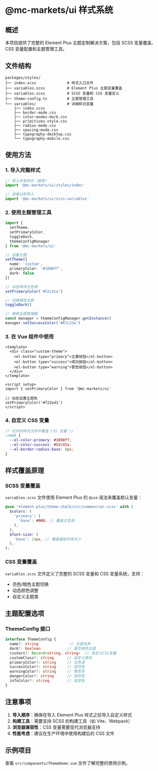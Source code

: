 # @mc-markets/ui 样式系统

## 概述

本项目提供了完整的 Element Plus 主题定制解决方案，包括 SCSS 变量覆盖、CSS 变量配置和主题管理工具。

## 文件结构

```
packages/styles/
├── index.scss              # 样式入口文件
├── variables.scss          # Element Plus 主题变量覆盖
├── variables.scss          # SCSS 变量和 CSS 变量定义
├── theme-config.ts         # 主题管理工具
└── variables/              # 详细样式变量
    ├── index.scss
    ├── border-mode.css
    ├── color-modes-dark.css
    ├── primitives-style.css
    ├── radius-mode.css
    ├── spacing-mode.css
    ├── typography-desktop.css
    └── typography-mobile.css
```

## 使用方法

### 1. 导入完整样式

```typescript
// 导入所有样式（推荐）
import '@mc-markets/ui/styles/index'

// 或者分别导入
import '@mc-markets/ui/scss-variables'
```

### 2. 使用主题管理工具

```typescript
import { 
  setTheme, 
  setPrimaryColor, 
  toggleDark,
  themeConfigManager 
} from '@mc-markets/ui'

// 设置主题
setTheme({
  name: 'custom',
  primaryColor: '#1890ff',
  dark: false
})

// 动态修改主色调
setPrimaryColor('#52c41a')

// 切换暗色主题
toggleDark()

// 使用主题管理器
const manager = themeConfigManager.getInstance()
manager.setSuccessColor('#67c23a')
```

### 3. 在 Vue 组件中使用

```vue
<template>
  <div class="custom-theme">
    <el-button type="primary">主要按钮</el-button>
    <el-button type="success">成功按钮</el-button>
    <el-button type="warning">警告按钮</el-button>
  </div>
</template>

<script setup>
import { setPrimaryColor } from '@mc-markets/ui'

// 动态设置主题色
setPrimaryColor('#722ed1')
</script>
```

### 4. 自定义 CSS 变量

```css
/* 在你的样式文件中覆盖 CSS 变量 */
:root {
  --el-color-primary: #1890ff;
  --el-color-success: #52c41a;
  --el-border-radius-base: 8px;
}
```

## 样式覆盖原理

### SCSS 变量覆盖

`variables.scss` 文件使用 Element Plus 的 `@use` 语法来覆盖默认变量：

```scss
@use 'element-plus/theme-chalk/src/common/var.scss' with (
  $colors: (
    'primary': (
      'base': #000, // 覆盖主色调
    ),
  ),
  $font-size: (
    'base': 14px, // 覆盖基础字体大小
  ),
);
```

### CSS 变量覆盖

`variables.scss` 文件定义了完整的 SCSS 变量和 CSS 变量系统，支持：

- 亮色/暗色主题切换
- 动态颜色调整
- 自定义主题类

## 主题配置选项

### ThemeConfig 接口

```typescript
interface ThemeConfig {
  name?: string              // 主题名称
  dark?: boolean            // 是否暗色主题
  cssVars?: Record<string, string>  // 自定义CSS变量
  customClass?: string      // 自定义类名
  primaryColor?: string     // 主色调
  successColor?: string     // 成功色
  warningColor?: string     // 警告色
  dangerColor?: string      // 危险色
  infoColor?: string        // 信息色
}
```

## 注意事项

1. **导入顺序**：确保在导入 Element Plus 样式之前导入自定义样式
2. **构建工具**：需要支持 SCSS 的构建工具（如 Vite、Webpack）
3. **浏览器兼容性**：CSS 变量需要现代浏览器支持
4. **性能考虑**：建议在生产环境中使用构建后的 CSS 文件

## 示例项目

查看 `src/components/ThemeDemo.vue` 文件了解完整的使用示例。
